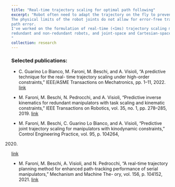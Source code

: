 ```yaml
---
title: "Real-time trajectory scaling for optimal path following"
excerpt: "Robot often need to adapt the trajectory on the fly to prevent collisions or tracking error. 
The physical limits of the robot joints do not allow for error-free trajectory scaling or stopping, which is why online trajectory scaling if often needed to reduce the robot 
path error.
I've worked on the formulation of real-time (<1ms) trajectory scaling methods using model predictive control (MPC) and look-ahead techniques that reduce the robot path error in the case of 
redundant and non-redundant robots, and joint-space and Cartesian-space task.
"
collection: research
---
```


### Selected publications:

- C. Guarino Lo Bianco, M. Faroni, M. Beschi, and A. Visioli, “A predictive technique for the real-
time trajectory scaling under high-order constraints,” IEEE/ASME Transactions on Mechatronics,
pp. 1–11, 2022.
[link](https://www.researchgate.net/publication/349852122_A_Predictive_Technique_for_the_Real-Time_Trajectory_Scaling_under_High-Order_Constraints#fullTextFileContent)

- M. Faroni, M. Beschi, N. Pedrocchi, and A. Visioli, “Predictive inverse kinematics for redundant
manipulators with task scaling and kinematic constraints,” IEEE Transactions on Robotics, vol. 35,
no. 1, pp. 278–285, 2019.
[link](https://hal.science/hal-02982618/document)

- M. Faroni, M. Beschi, C. Guarino Lo Bianco, and A. Visioli, “Predictive joint trajectory scaling
for manipulators with kinodynamic constraints,” Control Engineering Practice, vol. 95, p. 104264,
2020.
[link](https://hal.science/hal-02982648/document)

- M. Faroni, M. Beschi, A. Visioli, and N. Pedrocchi, “A real-time trajectory planning method
for enhanced path-tracking performance of serial manipulators,” Mechanism and Machine The-
ory, vol. 156, p. 104152, 2021.
[link](https://hal.science/hal-03046881v1/document)


